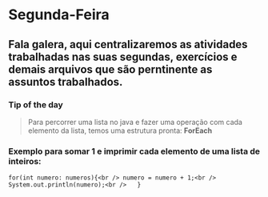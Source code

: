 # Segunda-Feira

## Fala galera, aqui centralizaremos as atividades trabalhadas nas suas segundas, exercícios e demais arquivos que são perntinente as assuntos trabalhados.


### Tip of the day

> Para percorrer uma lista no java e fazer uma operação com cada elemento da lista, temos uma estrutura pronta: **ForEach**

### Exemplo para somar 1 e imprimir cada elemento de uma lista de inteiros:

`for(int numero: numeros){<br />
     numero = numero + 1;<br />  
     System.out.println(numero);<br />  
 }`
